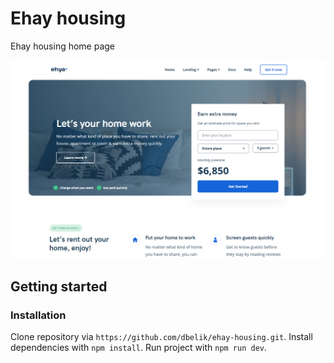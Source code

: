 # Ehay housing
Ehay housing home page

![Home page](/docs/assets/home.png)

## Getting started
### Installation
Clone repository via ```https://github.com/dbelik/ehay-housing.git```.
Install dependencies with ```npm install```.
Run project with ```npm run dev```.
